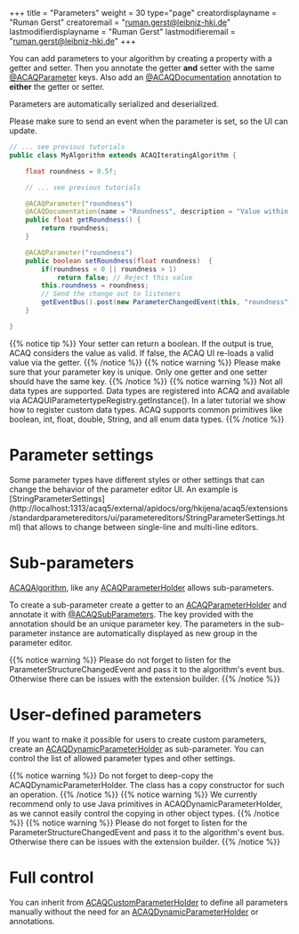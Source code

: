 +++
title = "Parameters"
weight = 30
type="page"
creatordisplayname = "Ruman Gerst"
creatoremail = "ruman.gerst@leibniz-hki.de"
lastmodifierdisplayname = "Ruman Gerst"
lastmodifieremail = "ruman.gerst@leibniz-hki.de"
+++

You can add parameters to your algorithm by creating a property with a getter and setter.
Then you annotate the getter **and** setter with the same [@ACAQParameter](/external/apidocs/org/hkijena/acaq5/api/parameters/ACAQParameter.html) keys. Also add an [@ACAQDocumentation](/external/apidocs/org/hkijena/acaq5/api/ACAQDocumentation.html) annotation to **either** the getter or setter.

Parameters are automatically serialized and deserialized.

Please make sure to send an event when the parameter is set, so the UI can update.

```java
// ... see previous tutorials
public class MyAlgorithm extends ACAQIteratingAlgorithm {

    float roundness = 0.5f;

    // ... see previous tutorials

    @ACAQParameter("roundness")
    @ACAQDocumentation(name = "Roundness", description = "Value within [0, 1]")
    public float getRoundness() {
        return roundness;
    }

    @ACAQParameter("roundness")
    public boolean setRoundness(float roundness)  {
        if(roundness < 0 || roundness > 1)
            return false; // Reject this value
        this.roundness = roundness;
        // Send the change out to listeners
        getEventBus().post(new ParameterChangedEvent(this, "roundness"));
    }

}
```

{{% notice tip %}}
Your setter can return a boolean. If the output is true, ACAQ considers the value as valid. If false, the ACAQ UI re-loads a valid value via the getter.
{{% /notice %}}
{{% notice warning %}}
Please make sure that your parameter key is unique. Only one getter and one setter should have the same key.
{{% /notice %}}
{{% notice warning %}}
Not all data types are supported. Data types are registered into ACAQ and available via ACAQUIParametertypeRegistry.getInstance(). In a later tutorial we show how to register custom data types. ACAQ supports common primitives like boolean, int, float, double, String, and all enum data types.
{{% /notice %}}

# Parameter settings

Some parameter types have different styles or other settings that can change the behavior of the parameter editor UI. An example is [StringParameterSettings] (http://localhost:1313/acaq5/external/apidocs/org/hkijena/acaq5/extensions/standardparametereditors/ui/parametereditors/StringParameterSettings.html) that allows to change between single-line and multi-line editors.

# Sub-parameters

[ACAQAlgorithm](/external/apidocs/org/hkijena/acaq5/api/algorithm/ACAQAlgorithm.html), like any [ACAQParameterHolder](/external/apidocs/org/hkijena/acaq5/api/parameters/ACAQParameterHolder.html) allows sub-parameters.

To create a sub-parameter create a getter to an [ACAQParameterHolder](/external/apidocs/org/hkijena/acaq5/api/parameters/ACAQParameterHolder.html) and annotate it with [@ACAQSubParameters](/external/apidocs/org/hkijena/acaq5/api/parameters/ACAQSubParameters.html). The key provided with the annotation should be an unique parameter key. The parameters in the sub-parameter instance are automatically displayed as new group in the parameter editor.

{{% notice warning %}}
Please do not forget to listen for the ParameterStructureChangedEvent and pass it to the algorithm's event bus. Otherwise there can be issues with the extension builder.
{{% /notice %}}

# User-defined parameters

If you want to make it possible for users to create custom parameters, create an [ACAQDynamicParameterHolder](/external/apidocs/org/hkijena/acaq5/api/parameters/ACAQDynamicParameterHolder.html) as sub-parameter.
You can control the list of allowed parameter types and other settings.

{{% notice warning %}}
Do not forget to deep-copy the ACAQDynamicParameterHolder. The class has a copy constructor for
such an operation.
{{% /notice %}}
{{% notice warning %}}
We currently recommend only to use Java primitives in ACAQDynamicParameterHolder, as we cannot easily control the copying in other object types.
{{% /notice %}}
{{% notice warning %}}
Please do not forget to listen for the ParameterStructureChangedEvent and pass it to the algorithm's event bus. Otherwise there can be issues with the extension builder.
{{% /notice %}}

# Full control

You can inherit from [ACAQCustomParameterHolder](/external/apidocs/org/hkijena/acaq5/api/parameters/ACAQCustomParameterHolder.html) to define all parameters manually without the need for an [ACAQDynamicParameterHolder](/external/apidocs/org/hkijena/acaq5/api/parameters/ACAQDynamicParameterHolder.html) or annotations.
